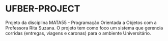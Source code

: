 # UFBER-PROJECT
Projeto da disciplina MATA55 - Programação Orientada a Objetos com a Professora Rita Suzana. O projeto tem como foco um sistema que gerencia corridas (entregas, viagens e caronas) para o ambiente Universitário.
